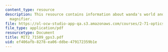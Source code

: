 ```yaml
---
content_type: resource
description: This resource contains information about wanda's world and ball lens
  magnifier.
file: https://ol-ocw-studio-app-qa.s3.amazonaws.com/courses/2-71-optics-spring-2009/ef406afb8278ea06ddbe479172359b1e_MIT2_71S09_gps3.pdf
file_type: application/pdf
resourcetype: Document
title: MIT2_71S09_gps3.pdf
uid: ef406afb-8278-ea06-ddbe-479172359b1e
---
```


